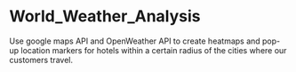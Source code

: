 # World_Weather_Analysis
Use google maps API and OpenWeather API to create heatmaps and pop-up location markers for hotels within a certain radius of the cities where our customers travel.
